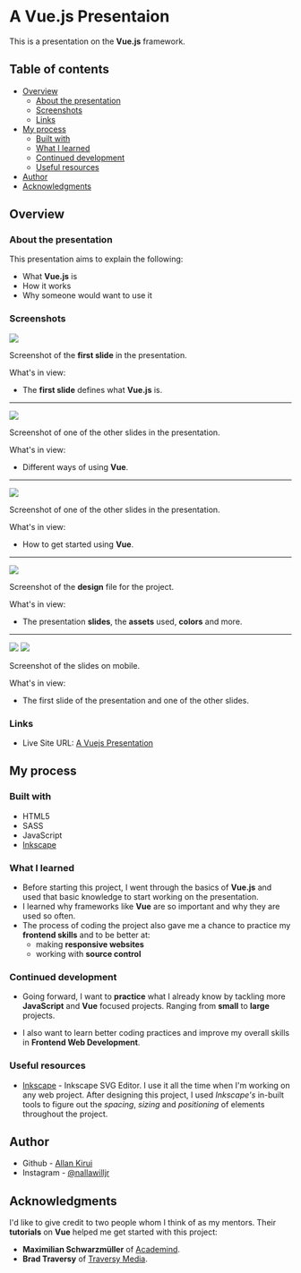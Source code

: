 # A Vue.js Presentaion

This is a presentation on the **Vue.js** framework.

## Table of contents

-  [Overview](#overview)
   -  [About the presentation](#about-the-presentation)
   -  [Screenshots](#screenshots)
   -  [Links](#links)
-  [My process](#my-process)
   -  [Built with](#built-with)
   -  [What I learned](#what-i-learned)
   -  [Continued development](#continued-development)
   -  [Useful resources](#useful-resources)
-  [Author](#author)
-  [Acknowledgments](#acknowledgments)

## Overview

### About the presentation

This presentation aims to explain the following:

-  What **Vue.js** is
-  How it works
-  Why someone would want to use it

### Screenshots

![](./img/markdown_images/1.png)

Screenshot of the **first slide** in the presentation.

What's in view:

-  The **first slide** defines what **Vue.js** is.

---

![](./img/markdown_images/2.png)

Screenshot of one of the other slides in the presentation.

What's in view:

-  Different ways of using **Vue**.

---

![](./img/markdown_images/3.png)

Screenshot of one of the other slides in the presentation.

What's in view:

-  How to get started using **Vue**.

---

![](./img/markdown_images/4.png)

Screenshot of the **design** file for the project.

What's in view:

-  The presentation **slides**, the **assets** used, **colors** and more.

---

![](./img/markdown_images/5.png)
![](./img/markdown_images/6.png)

Screenshot of the slides on mobile.

What's in view:

-  The first slide of the presentation and one of the other slides.

### Links

-  Live Site URL: [A Vuejs Presentation](https://allankirui.github.io/A-Vuejs-Presentation/)

## My process

### Built with

-  HTML5
-  SASS
-  JavaScript
-  [Inkscape](https://inkscape.org)

### What I learned

-  Before starting this project, I went through the basics of **Vue.js** and used that basic knowledge to start working on the presentation.
-  I learned why frameworks like **Vue** are so important and why they are used so often.
-  The process of coding the project also gave me a chance to practice my **frontend skills** and to be better at:
   -  making **responsive websites**
   -  working with **source control**

### Continued development

-  Going forward, I want to **practice** what I already know by tackling more **JavaScript** and **Vue** focused projects. Ranging from **small** to **large** projects.

-  I also want to learn better coding practices and improve my overall skills in **Frontend Web Development**.

### Useful resources

-  [Inkscape](https://inkscape.org) - Inkscape SVG Editor. I use it all the time when I'm working on any web project. After designing this project, I used _Inkscape's_ in-built tools to figure out the _spacing_, _sizing_ and _positioning_ of elements throughout the project.

## Author

-  Github - [Allan Kirui](https://www.github.com/AllanKirui)
-  Instagram - [@nallawilljr](https://www.instagram.com/nallawilljr)

## Acknowledgments

I'd like to give credit to two people whom I think of as my mentors. Their **tutorials** on **Vue** helped me get started with this project:

-  **Maximilian Schwarzmüller** of [Academind](https://academind.com/).
-  **Brad Traversy** of [Traversy Media](https://www.traversymedia.com/).
